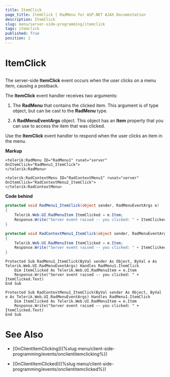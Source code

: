 ```yaml
---
title: ItemClick
page_title: ItemClick | RadMenu for ASP.NET AJAX Documentation
description: ItemClick
slug: menu/server-side-programming/itemclick
tags: itemclick
published: True
position: 1
---
```


# ItemClick


## 

The server-side **ItemClick** event occurs when the user clicks on a menu item, causing a postback.

The **ItemClick** event handler receives two arguments:

1. The **RadMenu** that contains the clicked item. This argument is of type object, but can be cast to the **RadMenu** type.

1. A **RadMenuEventArgs** object. This object has an **Item** property that you can use to access the item that was clicked.

Use the **ItemClick** event handler to respond when the user clicks an item in the menu.

**Markup**

````ASP.NET
<telerik:RadMenu ID="RadMenu1" runat="server" OnItemClick="RadMenu1_ItemClick">
</telerik:RadMenu>

<telerik:RadContextMenu ID="RadContextMenu1" runat="server" OnItemClick="RadContextMenu2_ItemClick">
</telerik:RadContextMenu>
````

**Code behind**

````C#
protected void RadMenu1_ItemClick(object sender, RadMenuEventArgs e)
{ 
    Telerik.Web.UI.RadMenuItem ItemClicked = e.Item; 
    Response.Write("Server event raised -- you clicked: " + ItemClicked.Text); 
}

protected void RadContextMenu1_ItemClick(object sender, RadMenuEventArgs e)
{
    Telerik.Web.UI.RadMenuItem ItemClicked = e.Item;
    Response.Write("Server event raised -- you clicked: " + ItemClicked.Text);
}
````
````VB.NET
Protected Sub RadMenu1_ItemClick(ByVal sender As Object, ByVal e As Telerik.Web.UI.RadMenuEventArgs) Handles RadMenu1.ItemClick
    Dim ItemClicked As Telerik.Web.UI.RadMenuItem = e.Item
    Response.Write("Server event raised -- you clicked: " + ItemClicked.Text)
End Sub

Protected Sub RadContextMenu1_ItemClick(ByVal sender As Object, ByVal e As Telerik.Web.UI.RadMenuEventArgs) Handles RadMenu1.ItemClick
    Dim ItemClicked As Telerik.Web.UI.RadMenuItem = e.Item
    Response.Write("Server event raised -- you clicked: " + ItemClicked.Text)
End Sub
````


# See Also

 * [OnClientItemClicking]({%slug menu/client-side-programming/events/onclientitemclicking%})

 * [OnClientItemClicked]({%slug menu/client-side-programming/events/onclientitemclicked%})
